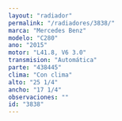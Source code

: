 ```yaml
---
layout: "radiador"
permalink: "/radiadores/3838/"
marca: "Mercedes Benz"
modelo: "C280"
ano: "2015"
motor: "L41.8, V6 3.0"
transmision: "Automática"
parte: "438445"
clima: "Con clima"
alto: "25 1/4"
ancho: "17 1/4"
observaciones: ""
id: "3838"
---
```


